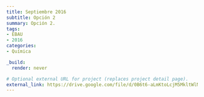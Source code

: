 ```yaml
---
title: Septiembre 2016
subtitle: Opción 2
summary: Opción 2.
tags:
- EBAU
- 2016
categories:
- Química

_build:
  render: never

# Optional external URL for project (replaces project detail page).
external_link: https://drive.google.com/file/d/0B6t6-aLmKtoLcjM5MkltWlNhTVk/view
---
```

